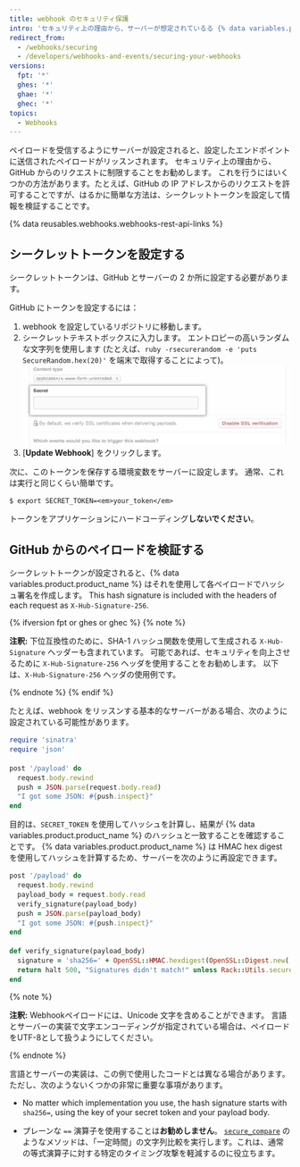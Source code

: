 ```yaml
---
title: webhook のセキュリティ保護
intro: 'セキュリティ上の理由から、サーバーが想定されているる {% data variables.product.prodname_dotcom %} リクエストのみを受信していることを確認する必要があります。'
redirect_from:
  - /webhooks/securing
  - /developers/webhooks-and-events/securing-your-webhooks
versions:
  fpt: '*'
  ghes: '*'
  ghae: '*'
  ghec: '*'
topics:
  - Webhooks
---
```


ペイロードを受信するようにサーバーが設定されると、設定したエンドポイントに送信されたペイロードがリッスンされます。 セキュリティ上の理由から、GitHub からのリクエストに制限することをお勧めします。 これを行うにはいくつかの方法があります。たとえば、GitHub の IP アドレスからのリクエストを許可することですが、はるかに簡単な方法は、シークレットトークンを設定して情報を検証することです。

{% data reusables.webhooks.webhooks-rest-api-links %}

## シークレットトークンを設定する

シークレットトークンは、GitHub とサーバーの 2 か所に設定する必要があります。

GitHub にトークンを設定するには：

1. webhook を設定しているリポジトリに移動します。
2. シークレットテキストボックスに入力します。 エントロピーの高いランダムな文字列を使用します (たとえば、`ruby -rsecurerandom -e 'puts SecureRandom.hex(20)'` を端末で取得することによって)。 ![webhook シークレットトークンフィールド](/assets/images/webhook_secret_token.png)
3. [**Update Webhook**] をクリックします。

次に、このトークンを保存する環境変数をサーバーに設定します。 通常、これは実行と同じくらい簡単です。

```shell
$ export SECRET_TOKEN=<em>your_token</em>
```

トークンをアプリケーションにハードコーディング**しないでください**。

## GitHub からのペイロードを検証する

シークレットトークンが設定されると、{% data variables.product.product_name %} はそれを使用して各ペイロードでハッシュ署名を作成します。 This hash signature is included with the headers of each request as `X-Hub-Signature-256`.

{% ifversion fpt or ghes or ghec %}
{% note %}

**注釈:** 下位互換性のために、SHA-1 ハッシュ関数を使用して生成される `X-Hub-Signature` ヘッダーも含まれています。 可能であれば、セキュリティを向上させるために `X-Hub-Signature-256` ヘッダを使用することをお勧めします。 以下は、`X-Hub-Signature-256` ヘッダの使用例です。

{% endnote %}
{% endif %}

たとえば、webhook をリッスンする基本的なサーバーがある場合、次のように設定されている可能性があります。

``` ruby
require 'sinatra'
require 'json'

post '/payload' do
  request.body.rewind
  push = JSON.parse(request.body.read)
  "I got some JSON: #{push.inspect}"
end
```

目的は、`SECRET_TOKEN` を使用してハッシュを計算し、結果が {% data variables.product.product_name %} のハッシュと一致することを確認することです。 {% data variables.product.product_name %} は HMAC hex digest を使用してハッシュを計算するため、サーバーを次のように再設定できます。

``` ruby
post '/payload' do
  request.body.rewind
  payload_body = request.body.read
  verify_signature(payload_body)
  push = JSON.parse(payload_body)
  "I got some JSON: #{push.inspect}"
end

def verify_signature(payload_body)
  signature = 'sha256=' + OpenSSL::HMAC.hexdigest(OpenSSL::Digest.new('sha256'), ENV['SECRET_TOKEN'], payload_body)
  return halt 500, "Signatures didn't match!" unless Rack::Utils.secure_compare(signature, request.env['HTTP_X_HUB_SIGNATURE_256'])
end
```

{% note %}

**注釈:** Webhookペイロードには、Unicode 文字を含めることができます。 言語とサーバーの実装で文字エンコーディングが指定されている場合は、ペイロードをUTF-8として扱うようにしてください。

{% endnote %}

言語とサーバーの実装は、この例で使用したコードとは異なる場合があります。 ただし、次のようないくつかの非常に重要な事項があります。

* No matter which implementation you use, the hash signature starts with `sha256=`, using the key of your secret token and your payload body.

* プレーンな `==` 演算子を使用することは**お勧めしません**。 [`secure_compare`][secure_compare] のようなメソッドは、「一定時間」の文字列比較を実行します。これは、通常の等式演算子に対する特定のタイミング攻撃を軽減するのに役立ちます。

[secure_compare]: https://rubydoc.info/github/rack/rack/master/Rack/Utils:secure_compare
